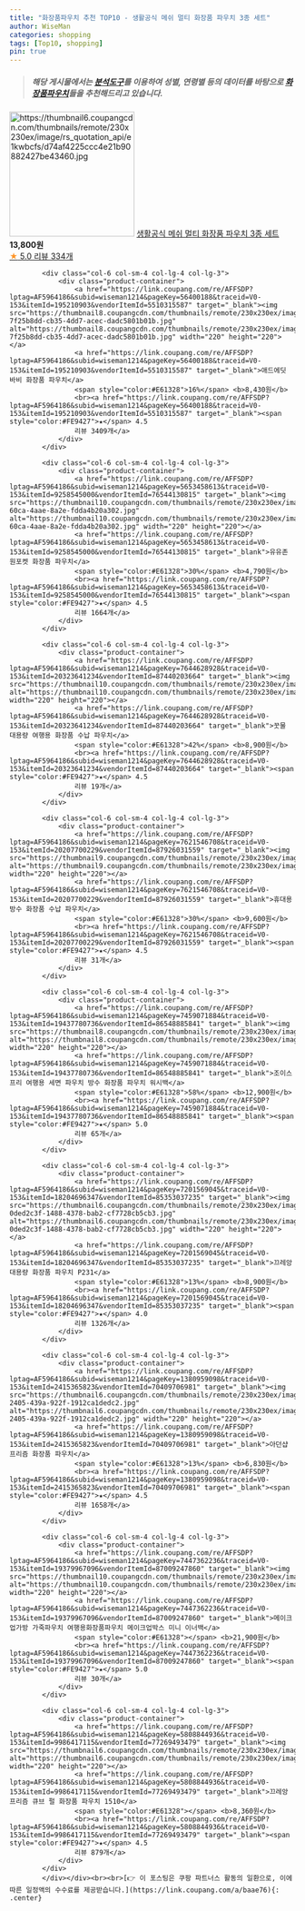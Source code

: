 ```yaml
---
title: "화장품파우치 추천 TOP10 - 생활공식 메쉬 멀티 화장품 파우치 3종 세트"
author: WiseMan
categories: shopping
tags: [Top10, shopping]
pin: true
---
```


> ##### 해당 게시물에서는 [**분석도구**](https://itemscout.io/)를 이용하여 **성별**, **연령별** 등의 데이터를 바탕으로 [**화장품파우치**](https://link.coupang.com/a/baae76)들을 추천해드리고 있습니다.
<div class="container"><div class="row">
            <div class="col-6 col-sm-4 col-lg-4 col-lg-3">
                <div class="product-container">
                    <a href="https://link.coupang.com/re/AFFSDP?lptag=AF5964186&subid=wiseman1214&pageKey=6801354885&traceid=V0-153&itemId=16056328749&vendorItemId=83259757336" target="_blank"><img src="https://thumbnail6.coupangcdn.com/thumbnails/remote/230x230ex/image/rs_quotation_api/e1kwbcfs/d74af4225ccc4e21b90882427be43460.jpg" alt="https://thumbnail6.coupangcdn.com/thumbnails/remote/230x230ex/image/rs_quotation_api/e1kwbcfs/d74af4225ccc4e21b90882427be43460.jpg" width="220" height="220"></a>
                    <a href="https://link.coupang.com/re/AFFSDP?lptag=AF5964186&subid=wiseman1214&pageKey=6801354885&traceid=V0-153&itemId=16056328749&vendorItemId=83259757336" target="_blank">생활공식 메쉬 멀티 화장품 파우치 3종 세트</a>
                    <span style="color:#E61328"></span> <b>13,800원</b>
                    <br><a href="https://link.coupang.com/re/AFFSDP?lptag=AF5964186&subid=wiseman1214&pageKey=6801354885&traceid=V0-153&itemId=16056328749&vendorItemId=83259757336" target="_blank"><span style="color:#FE9427">★</span> 5.0
                    리뷰 334개</a>
                </div>
            </div>
            
            <div class="col-6 col-sm-4 col-lg-4 col-lg-3">
                <div class="product-container">
                    <a href="https://link.coupang.com/re/AFFSDP?lptag=AF5964186&subid=wiseman1214&pageKey=56400188&traceid=V0-153&itemId=195210903&vendorItemId=5510315587" target="_blank"><img src="https://thumbnail8.coupangcdn.com/thumbnails/remote/230x230ex/image/retail/images/707184001231184-7f25b8dd-cb35-4dd7-acec-dadc5801b01b.jpg" alt="https://thumbnail8.coupangcdn.com/thumbnails/remote/230x230ex/image/retail/images/707184001231184-7f25b8dd-cb35-4dd7-acec-dadc5801b01b.jpg" width="220" height="220"></a>
                    <a href="https://link.coupang.com/re/AFFSDP?lptag=AF5964186&subid=wiseman1214&pageKey=56400188&traceid=V0-153&itemId=195210903&vendorItemId=5510315587" target="_blank">애드에딧 바비 화장품 파우치</a>
                    <span style="color:#E61328">16%</span> <b>8,430원</b>
                    <br><a href="https://link.coupang.com/re/AFFSDP?lptag=AF5964186&subid=wiseman1214&pageKey=56400188&traceid=V0-153&itemId=195210903&vendorItemId=5510315587" target="_blank"><span style="color:#FE9427">★</span> 4.5
                    리뷰 3409개</a>
                </div>
            </div>
            
            <div class="col-6 col-sm-4 col-lg-4 col-lg-3">
                <div class="product-container">
                    <a href="https://link.coupang.com/re/AFFSDP?lptag=AF5964186&subid=wiseman1214&pageKey=5653458613&traceid=V0-153&itemId=9258545000&vendorItemId=76544130815" target="_blank"><img src="https://thumbnail10.coupangcdn.com/thumbnails/remote/230x230ex/image/retail/images/2021/06/10/11/7/efe64a4d-60ca-4aae-8a2e-fdda4b20a302.jpg" alt="https://thumbnail10.coupangcdn.com/thumbnails/remote/230x230ex/image/retail/images/2021/06/10/11/7/efe64a4d-60ca-4aae-8a2e-fdda4b20a302.jpg" width="220" height="220"></a>
                    <a href="https://link.coupang.com/re/AFFSDP?lptag=AF5964186&subid=wiseman1214&pageKey=5653458613&traceid=V0-153&itemId=9258545000&vendorItemId=76544130815" target="_blank">유유존 원포켓 화장품 파우치</a>
                    <span style="color:#E61328">30%</span> <b>4,790원</b>
                    <br><a href="https://link.coupang.com/re/AFFSDP?lptag=AF5964186&subid=wiseman1214&pageKey=5653458613&traceid=V0-153&itemId=9258545000&vendorItemId=76544130815" target="_blank"><span style="color:#FE9427">★</span> 4.5
                    리뷰 1664개</a>
                </div>
            </div>
            
            <div class="col-6 col-sm-4 col-lg-4 col-lg-3">
                <div class="product-container">
                    <a href="https://link.coupang.com/re/AFFSDP?lptag=AF5964186&subid=wiseman1214&pageKey=7644628928&traceid=V0-153&itemId=20323641234&vendorItemId=87440203664" target="_blank"><img src="https://thumbnail10.coupangcdn.com/thumbnails/remote/230x230ex/image/vendor_inventory/a4d6/ce51e8d9c6acf7929dea4997573b5035f945240e55cdc3993e1f850b6365.jpg" alt="https://thumbnail10.coupangcdn.com/thumbnails/remote/230x230ex/image/vendor_inventory/a4d6/ce51e8d9c6acf7929dea4997573b5035f945240e55cdc3993e1f850b6365.jpg" width="220" height="220"></a>
                    <a href="https://link.coupang.com/re/AFFSDP?lptag=AF5964186&subid=wiseman1214&pageKey=7644628928&traceid=V0-153&itemId=20323641234&vendorItemId=87440203664" target="_blank">꿋물 대용량 여행용 화장품 수납 파우치</a>
                    <span style="color:#E61328">42%</span> <b>8,900원</b>
                    <br><a href="https://link.coupang.com/re/AFFSDP?lptag=AF5964186&subid=wiseman1214&pageKey=7644628928&traceid=V0-153&itemId=20323641234&vendorItemId=87440203664" target="_blank"><span style="color:#FE9427">★</span> 4.5
                    리뷰 19개</a>
                </div>
            </div>
            
            <div class="col-6 col-sm-4 col-lg-4 col-lg-3">
                <div class="product-container">
                    <a href="https://link.coupang.com/re/AFFSDP?lptag=AF5964186&subid=wiseman1214&pageKey=7621546708&traceid=V0-153&itemId=20207700229&vendorItemId=87926031559" target="_blank"><img src="https://thumbnail9.coupangcdn.com/thumbnails/remote/230x230ex/image/vendor_inventory/7291/cdc8427ed09cef474fcb62a907dd872887ed0eb2100481079ed87b93ac9a.jpg" alt="https://thumbnail9.coupangcdn.com/thumbnails/remote/230x230ex/image/vendor_inventory/7291/cdc8427ed09cef474fcb62a907dd872887ed0eb2100481079ed87b93ac9a.jpg" width="220" height="220"></a>
                    <a href="https://link.coupang.com/re/AFFSDP?lptag=AF5964186&subid=wiseman1214&pageKey=7621546708&traceid=V0-153&itemId=20207700229&vendorItemId=87926031559" target="_blank">휴대용 방수 화장품 수납 파우치</a>
                    <span style="color:#E61328">30%</span> <b>9,600원</b>
                    <br><a href="https://link.coupang.com/re/AFFSDP?lptag=AF5964186&subid=wiseman1214&pageKey=7621546708&traceid=V0-153&itemId=20207700229&vendorItemId=87926031559" target="_blank"><span style="color:#FE9427">★</span> 4.5
                    리뷰 31개</a>
                </div>
            </div>
            
            <div class="col-6 col-sm-4 col-lg-4 col-lg-3">
                <div class="product-container">
                    <a href="https://link.coupang.com/re/AFFSDP?lptag=AF5964186&subid=wiseman1214&pageKey=7459071884&traceid=V0-153&itemId=19437780736&vendorItemId=86548885841" target="_blank"><img src="https://thumbnail8.coupangcdn.com/thumbnails/remote/230x230ex/image/vendor_inventory/acfb/86901f2846c3904302d666038fad94ae0217cbd13fbfe41023d74e9a75c8.jpg" alt="https://thumbnail8.coupangcdn.com/thumbnails/remote/230x230ex/image/vendor_inventory/acfb/86901f2846c3904302d666038fad94ae0217cbd13fbfe41023d74e9a75c8.jpg" width="220" height="220"></a>
                    <a href="https://link.coupang.com/re/AFFSDP?lptag=AF5964186&subid=wiseman1214&pageKey=7459071884&traceid=V0-153&itemId=19437780736&vendorItemId=86548885841" target="_blank">조이스프리 여행용 세면 파우치 방수 화장품 파우치 워시백</a>
                    <span style="color:#E61328">58%</span> <b>12,900원</b>
                    <br><a href="https://link.coupang.com/re/AFFSDP?lptag=AF5964186&subid=wiseman1214&pageKey=7459071884&traceid=V0-153&itemId=19437780736&vendorItemId=86548885841" target="_blank"><span style="color:#FE9427">★</span> 5.0
                    리뷰 65개</a>
                </div>
            </div>
            
            <div class="col-6 col-sm-4 col-lg-4 col-lg-3">
                <div class="product-container">
                    <a href="https://link.coupang.com/re/AFFSDP?lptag=AF5964186&subid=wiseman1214&pageKey=7201569045&traceid=V0-153&itemId=18204696347&vendorItemId=85353037235" target="_blank"><img src="https://thumbnail6.coupangcdn.com/thumbnails/remote/230x230ex/image/retail/images/1784626435038036-0ded2c3f-1488-4378-bab2-cf7728cb5cb3.jpg" alt="https://thumbnail6.coupangcdn.com/thumbnails/remote/230x230ex/image/retail/images/1784626435038036-0ded2c3f-1488-4378-bab2-cf7728cb5cb3.jpg" width="220" height="220"></a>
                    <a href="https://link.coupang.com/re/AFFSDP?lptag=AF5964186&subid=wiseman1214&pageKey=7201569045&traceid=V0-153&itemId=18204696347&vendorItemId=85353037235" target="_blank">끄레앙 대용량 화장품 파우치 P231</a>
                    <span style="color:#E61328">13%</span> <b>8,900원</b>
                    <br><a href="https://link.coupang.com/re/AFFSDP?lptag=AF5964186&subid=wiseman1214&pageKey=7201569045&traceid=V0-153&itemId=18204696347&vendorItemId=85353037235" target="_blank"><span style="color:#FE9427">★</span> 4.0
                    리뷰 1326개</a>
                </div>
            </div>
            
            <div class="col-6 col-sm-4 col-lg-4 col-lg-3">
                <div class="product-container">
                    <a href="https://link.coupang.com/re/AFFSDP?lptag=AF5964186&subid=wiseman1214&pageKey=1380959098&traceid=V0-153&itemId=2415365823&vendorItemId=70409706981" target="_blank"><img src="https://thumbnail6.coupangcdn.com/thumbnails/remote/230x230ex/image/retail/images/2020/03/19/18/6/67f59a69-2405-439a-922f-1912ca1dedc2.jpg" alt="https://thumbnail6.coupangcdn.com/thumbnails/remote/230x230ex/image/retail/images/2020/03/19/18/6/67f59a69-2405-439a-922f-1912ca1dedc2.jpg" width="220" height="220"></a>
                    <a href="https://link.coupang.com/re/AFFSDP?lptag=AF5964186&subid=wiseman1214&pageKey=1380959098&traceid=V0-153&itemId=2415365823&vendorItemId=70409706981" target="_blank">아던샵 프리즘 화장품 파우치</a>
                    <span style="color:#E61328">13%</span> <b>6,830원</b>
                    <br><a href="https://link.coupang.com/re/AFFSDP?lptag=AF5964186&subid=wiseman1214&pageKey=1380959098&traceid=V0-153&itemId=2415365823&vendorItemId=70409706981" target="_blank"><span style="color:#FE9427">★</span> 4.5
                    리뷰 1658개</a>
                </div>
            </div>
            
            <div class="col-6 col-sm-4 col-lg-4 col-lg-3">
                <div class="product-container">
                    <a href="https://link.coupang.com/re/AFFSDP?lptag=AF5964186&subid=wiseman1214&pageKey=7447362236&traceid=V0-153&itemId=19379967096&vendorItemId=87009247860" target="_blank"><img src="https://thumbnail10.coupangcdn.com/thumbnails/remote/230x230ex/image/vendor_inventory/d6bd/22ef34fa00bb69a8420b58da08404808adf94bdcf8cb3b3bb754121dd87c.jpg" alt="https://thumbnail10.coupangcdn.com/thumbnails/remote/230x230ex/image/vendor_inventory/d6bd/22ef34fa00bb69a8420b58da08404808adf94bdcf8cb3b3bb754121dd87c.jpg" width="220" height="220"></a>
                    <a href="https://link.coupang.com/re/AFFSDP?lptag=AF5964186&subid=wiseman1214&pageKey=7447362236&traceid=V0-153&itemId=19379967096&vendorItemId=87009247860" target="_blank">메이크업가방 가죽파우치 여행용화장품파우치 메이크업박스 미니 이너백</a>
                    <span style="color:#E61328"></span> <b>21,900원</b>
                    <br><a href="https://link.coupang.com/re/AFFSDP?lptag=AF5964186&subid=wiseman1214&pageKey=7447362236&traceid=V0-153&itemId=19379967096&vendorItemId=87009247860" target="_blank"><span style="color:#FE9427">★</span> 5.0
                    리뷰 30개</a>
                </div>
            </div>
            
            <div class="col-6 col-sm-4 col-lg-4 col-lg-3">
                <div class="product-container">
                    <a href="https://link.coupang.com/re/AFFSDP?lptag=AF5964186&subid=wiseman1214&pageKey=5808844936&traceid=V0-153&itemId=9986417115&vendorItemId=77269493479" target="_blank"><img src="https://thumbnail6.coupangcdn.com/thumbnails/remote/230x230ex/image/rs_quotation_api/bxjqgbc4/5be1f33bb40e4d80a1794b00778482d2.jpg" alt="https://thumbnail6.coupangcdn.com/thumbnails/remote/230x230ex/image/rs_quotation_api/bxjqgbc4/5be1f33bb40e4d80a1794b00778482d2.jpg" width="220" height="220"></a>
                    <a href="https://link.coupang.com/re/AFFSDP?lptag=AF5964186&subid=wiseman1214&pageKey=5808844936&traceid=V0-153&itemId=9986417115&vendorItemId=77269493479" target="_blank">끄레앙 프리즘 큐브 펄 화장품 파우치 1510</a>
                    <span style="color:#E61328"></span> <b>8,360원</b>
                    <br><a href="https://link.coupang.com/re/AFFSDP?lptag=AF5964186&subid=wiseman1214&pageKey=5808844936&traceid=V0-153&itemId=9986417115&vendorItemId=77269493479" target="_blank"><span style="color:#FE9427">★</span> 4.5
                    리뷰 879개</a>
                </div>
            </div>
            </div></div><br><br>[👉 이 포스팅은 쿠팡 파트너스 활동의 일환으로, 이에 따른 일정액의 수수료를 제공받습니다.](https://link.coupang.com/a/baae76){: .center}